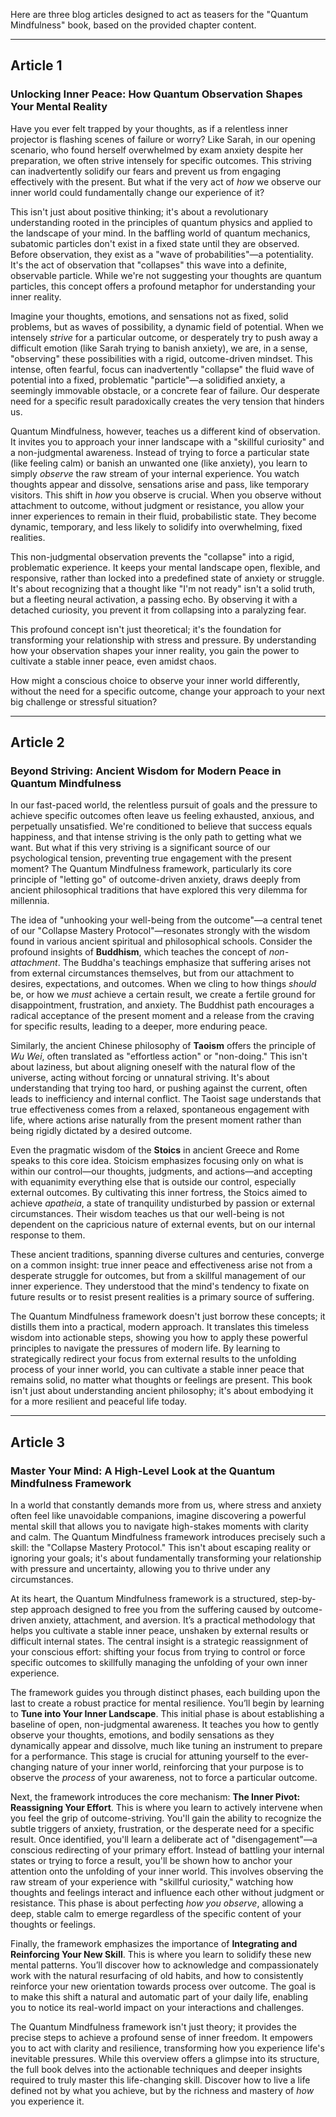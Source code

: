Here are three blog articles designed to act as teasers for the "Quantum Mindfulness" book, based on the provided chapter content.

---

## Article 1

### Unlocking Inner Peace: How Quantum Observation Shapes Your Mental Reality



Have you ever felt trapped by your thoughts, as if a relentless inner projector is flashing scenes of failure or worry? Like Sarah, in our opening scenario, who found herself overwhelmed by exam anxiety despite her preparation, we often strive intensely for specific outcomes. This striving can inadvertently solidify our fears and prevent us from engaging effectively with the present. But what if the very act of *how* we observe our inner world could fundamentally change our experience of it?

This isn't just about positive thinking; it's about a revolutionary understanding rooted in the principles of quantum physics and applied to the landscape of your mind. In the baffling world of quantum mechanics, subatomic particles don't exist in a fixed state until they are observed. Before observation, they exist as a "wave of probabilities"—a potentiality. It's the act of observation that "collapses" this wave into a definite, observable particle. While we're not suggesting your thoughts are quantum particles, this concept offers a profound metaphor for understanding your inner reality.

Imagine your thoughts, emotions, and sensations not as fixed, solid problems, but as waves of possibility, a dynamic field of potential. When we intensely *strive* for a particular outcome, or desperately try to push away a difficult emotion (like Sarah trying to banish anxiety), we are, in a sense, "observing" these possibilities with a rigid, outcome-driven mindset. This intense, often fearful, focus can inadvertently "collapse" the fluid wave of potential into a fixed, problematic "particle"—a solidified anxiety, a seemingly immovable obstacle, or a concrete fear of failure. Our desperate need for a specific result paradoxically creates the very tension that hinders us.

Quantum Mindfulness, however, teaches us a different kind of observation. It invites you to approach your inner landscape with a "skillful curiosity" and a non-judgmental awareness. Instead of trying to force a particular state (like feeling calm) or banish an unwanted one (like anxiety), you learn to simply *observe* the raw stream of your internal experience. You watch thoughts appear and dissolve, sensations arise and pass, like temporary visitors. This shift in *how* you observe is crucial. When you observe without attachment to outcome, without judgment or resistance, you allow your inner experiences to remain in their fluid, probabilistic state. They become dynamic, temporary, and less likely to solidify into overwhelming, fixed realities.

This non-judgmental observation prevents the "collapse" into a rigid, problematic experience. It keeps your mental landscape open, flexible, and responsive, rather than locked into a predefined state of anxiety or struggle. It's about recognizing that a thought like "I'm not ready" isn't a solid truth, but a fleeting neural activation, a passing echo. By observing it with a detached curiosity, you prevent it from collapsing into a paralyzing fear.

This profound concept isn't just theoretical; it's the foundation for transforming your relationship with stress and pressure. By understanding how your observation shapes your inner reality, you gain the power to cultivate a stable inner peace, even amidst chaos.

How might a conscious choice to observe your inner world differently, without the need for a specific outcome, change your approach to your next big challenge or stressful situation?

---

## Article 2

### Beyond Striving: Ancient Wisdom for Modern Peace in Quantum Mindfulness



In our fast-paced world, the relentless pursuit of goals and the pressure to achieve specific outcomes often leave us feeling exhausted, anxious, and perpetually unsatisfied. We're conditioned to believe that success equals happiness, and that intense striving is the only path to getting what we want. But what if this very striving is a significant source of our psychological tension, preventing true engagement with the present moment? The Quantum Mindfulness framework, particularly its core principle of "letting go" of outcome-driven anxiety, draws deeply from ancient philosophical traditions that have explored this very dilemma for millennia.

The idea of "unhooking your well-being from the outcome"—a central tenet of our "Collapse Mastery Protocol"—resonates strongly with the wisdom found in various ancient spiritual and philosophical schools. Consider the profound insights of **Buddhism**, which teaches the concept of *non-attachment*. The Buddha's teachings emphasize that suffering arises not from external circumstances themselves, but from our attachment to desires, expectations, and outcomes. When we cling to how things *should* be, or how we *must* achieve a certain result, we create a fertile ground for disappointment, frustration, and anxiety. The Buddhist path encourages a radical acceptance of the present moment and a release from the craving for specific results, leading to a deeper, more enduring peace.

Similarly, the ancient Chinese philosophy of **Taoism** offers the principle of *Wu Wei*, often translated as "effortless action" or "non-doing." This isn't about laziness, but about aligning oneself with the natural flow of the universe, acting without forcing or unnatural striving. It's about understanding that trying too hard, or pushing against the current, often leads to inefficiency and internal conflict. The Taoist sage understands that true effectiveness comes from a relaxed, spontaneous engagement with life, where actions arise naturally from the present moment rather than being rigidly dictated by a desired outcome.

Even the pragmatic wisdom of the **Stoics** in ancient Greece and Rome speaks to this core idea. Stoicism emphasizes focusing only on what is within our control—our thoughts, judgments, and actions—and accepting with equanimity everything else that is outside our control, especially external outcomes. By cultivating this inner fortress, the Stoics aimed to achieve *apatheia*, a state of tranquility undisturbed by passion or external circumstances. Their wisdom teaches us that our well-being is not dependent on the capricious nature of external events, but on our internal response to them.

These ancient traditions, spanning diverse cultures and centuries, converge on a common insight: true inner peace and effectiveness arise not from a desperate struggle for outcomes, but from a skillful management of our inner experience. They understood that the mind's tendency to fixate on future results or to resist present realities is a primary source of suffering.

The Quantum Mindfulness framework doesn't just borrow these concepts; it distills them into a practical, modern approach. It translates this timeless wisdom into actionable steps, showing you how to apply these powerful principles to navigate the pressures of modern life. By learning to strategically redirect your focus from external results to the unfolding process of your inner world, you can cultivate a stable inner peace that remains solid, no matter what thoughts or feelings are present. This book isn't just about understanding ancient philosophy; it's about embodying it for a more resilient and peaceful life today.

---

## Article 3

### Master Your Mind: A High-Level Look at the Quantum Mindfulness Framework



In a world that constantly demands more from us, where stress and anxiety often feel like unavoidable companions, imagine discovering a powerful mental skill that allows you to navigate high-stakes moments with clarity and calm. The Quantum Mindfulness framework introduces precisely such a skill: the "Collapse Mastery Protocol." This isn't about escaping reality or ignoring your goals; it's about fundamentally transforming your relationship with pressure and uncertainty, allowing you to thrive under any circumstances.

At its heart, the Quantum Mindfulness framework is a structured, step-by-step approach designed to free you from the suffering caused by outcome-driven anxiety, attachment, and aversion. It’s a practical methodology that helps you cultivate a stable inner peace, unshaken by external results or difficult internal states. The central insight is a strategic reassignment of your conscious effort: shifting your focus from trying to control or force specific outcomes to skillfully managing the unfolding of your own inner experience.

The framework guides you through distinct phases, each building upon the last to create a robust practice for mental resilience. You’ll begin by learning to **Tune into Your Inner Landscape**. This initial phase is about establishing a baseline of open, non-judgmental awareness. It teaches you how to gently observe your thoughts, emotions, and bodily sensations as they dynamically appear and dissolve, much like tuning an instrument to prepare for a performance. This stage is crucial for attuning yourself to the ever-changing nature of your inner world, reinforcing that your purpose is to observe the *process* of your awareness, not to force a particular outcome.

Next, the framework introduces the core mechanism: **The Inner Pivot: Reassigning Your Effort**. This is where you learn to actively intervene when you feel the grip of outcome-striving. You'll gain the ability to recognize the subtle triggers of anxiety, frustration, or the desperate need for a specific result. Once identified, you'll learn a deliberate act of "disengagement"—a conscious redirecting of your primary effort. Instead of battling your internal states or trying to force a result, you'll be shown how to anchor your attention onto the unfolding of your inner world. This involves observing the raw stream of your experience with "skillful curiosity," watching how thoughts and feelings interact and influence each other without judgment or resistance. This phase is about perfecting *how you observe*, allowing a deep, stable calm to emerge regardless of the specific content of your thoughts or feelings.

Finally, the framework emphasizes the importance of **Integrating and Reinforcing Your New Skill**. This is where you learn to solidify these new mental patterns. You’ll discover how to acknowledge and compassionately work with the natural resurfacing of old habits, and how to consistently reinforce your new orientation towards process over outcome. The goal is to make this shift a natural and automatic part of your daily life, enabling you to notice its real-world impact on your interactions and challenges.

The Quantum Mindfulness framework isn't just theory; it provides the precise steps to achieve a profound sense of inner freedom. It empowers you to act with clarity and resilience, transforming how you experience life's inevitable pressures. While this overview offers a glimpse into its structure, the full book delves into the actionable techniques and deeper insights required to truly master this life-changing skill. Discover how to live a life defined not by what you achieve, but by the richness and mastery of *how* you experience it.